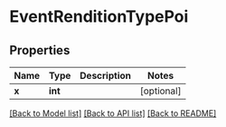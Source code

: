 # EventRenditionTypePoi

## Properties
Name | Type | Description | Notes
------------ | ------------- | ------------- | -------------
**x** | **int** |  | [optional] 

[[Back to Model list]](../README.md#documentation-for-models) [[Back to API list]](../README.md#documentation-for-api-endpoints) [[Back to README]](../README.md)


